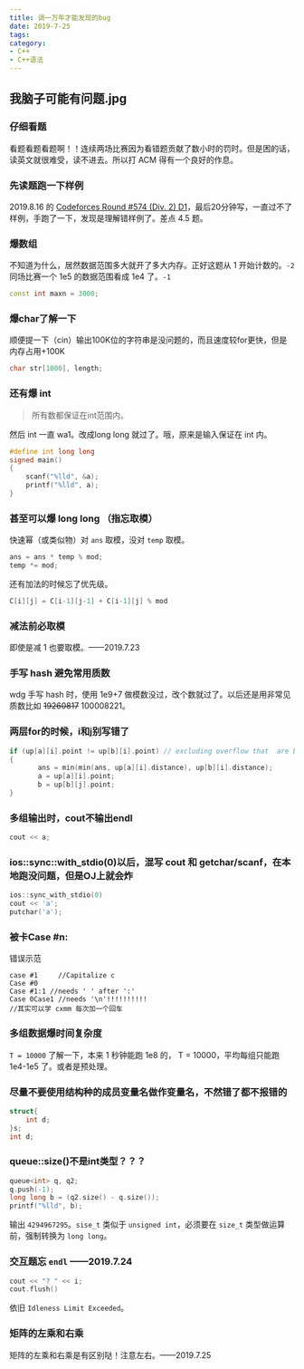 ```yaml
---
title: 调一万年才能发现的bug
date: 2019-7-25
tags:
category:
- C++
- C++语法
---
```


## 我脑子可能有问题.jpg

### 仔细看题

看题看题看题啊！！连续两场比赛因为看错题贡献了数小时的罚时。但是困的话，读英文就很难受，读不进去。所以打 ACM 得有一个良好的作息。

### 先读题跑一下样例

2019.8.16 的 [Codeforces Round #574 (Div. 2) D1](https://codeforces.com/contest/1195/problem/D1)，最后20分钟写，一直过不了样例，手跑了一下，发现是理解错样例了。差点 4.5 题。

### 爆数组

不知道为什么，居然数据范围多大就开了多大内存。正好这题从 1 开始计数的。`-2`  
同场比赛一个 1e5 的数据范围看成 1e4 了。`-1`

```c++
const int maxn = 3000;
```

### 爆char了解一下

顺便提一下（cin）输出100K位的字符串是没问题的，而且速度较for更快，但是内存占用+100K

```c++
char str[1000], length;
```

### 还有爆 int

> 所有数都保证在int范围内。

然后 int 一直 wa1。改成long long 就过了。哦，原来是输入保证在 int 内。

```c++
#define int long long
signed main()
{
    scanf("%lld", &a);
    printf("%lld", a);
}
```

### 甚至可以爆 long long （指忘取模）

快速幂（或类似物）对 `ans` 取模，没对 `temp` 取模。

```c++
ans = ans * temp % mod;
temp *= mod;
```

还有加法的时候忘了优先级。

```c++
C[i][j] = C[i-1][j-1] + C[i-1][j] % mod
```

### 减法前必取模

即使是减 1 也要取模。——2019.7.23

### 手写 hash 避免常用质数

wdg 手写 hash 时，使用 1e9+7 做模数没过，改个数就过了。以后还是用非常见质数比如 ~~19260817~~ 100008221。

### 两层for的时候，i和j别写错了

```c++
if (up[a][i].point != up[b][i].point) // excluding overflow that  are both 0
{
       ans = min(min(ans, up[a][i].distance), up[b][i].distance);
       a = up[a][i].point;
       b = up[b][j].point;
}
```

### 多组输出时，cout不输出endl

```c++
cout << a;
```

### ios::sync::with_stdio(0)以后，混写 cout 和 getchar/scanf，在本地跑没问题，但是OJ上就会炸

```c++
ios::sync_with_stdio(0)
cout << 'a';
putchar('a');
```

### 被卡Case #n:

错误示范

```
case #1     //Capitalize c
Case #0
Case #1:1 //needs ' ' after ':'
Case 0Case1 //needs '\n'!!!!!!!!!!
//其实可以学 cxmm 每次加一个回车
```

### 多组数据爆时间复杂度

`T = 10000` 了解一下，本来 1 秒钟能跑 1e8 的， T = 10000，平均每组只能跑 1e4-1e5 了。或者是预处理。

### 尽量不要使用结构种的成员变量名做作变量名，不然错了都不报错的

```c++
struct{
    int d;
}s;
int d;
```

### queue::size()不是int类型？？？

```c++
queue<int> q, q2;
q.push(-1);
long long b = (q2.size() - q.size());
printf("%lld", b);
```

输出 `4294967295`。`sise_t` 类似于 `unsigned int`，必须要在 `size_t` 类型做运算前，强制转换为 `long long`。

### 交互题忘 `endl` ——2019.7.24

```c++
cout << "? " << i;
cout.flush()
```

依旧 `Idleness Limit Exceeded`。

### 矩阵的左乘和右乘

矩阵的左乘和右乘是有区别哒！注意左右。——2019.7.25
